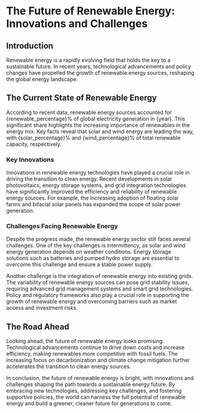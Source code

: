 # The Future of Renewable Energy: Innovations and Challenges

## Introduction
Renewable energy is a rapidly evolving field that holds the key to a sustainable future. In recent years, technological advancements and policy changes have propelled the growth of renewable energy sources, reshaping the global energy landscape.

## The Current State of Renewable Energy
According to recent data, renewable energy sources accounted for {renewable_percentage}% of global electricity generation in {year}. This significant share highlights the increasing importance of renewables in the energy mix. Key facts reveal that solar and wind energy are leading the way, with {solar_percentage}% and {wind_percentage}% of total renewable capacity, respectively.

### Key Innovations
Innovations in renewable energy technologies have played a crucial role in driving the transition to clean energy. Recent developments in solar photovoltaics, energy storage systems, and grid integration technologies have significantly improved the efficiency and reliability of renewable energy sources. For example, the increasing adoption of floating solar farms and bifacial solar panels has expanded the scope of solar power generation.

### Challenges Facing Renewable Energy
Despite the progress made, the renewable energy sector still faces several challenges. One of the key challenges is intermittency, as solar and wind energy generation depends on weather conditions. Energy storage solutions such as batteries and pumped hydro storage are essential to overcome this challenge and ensure a stable power supply.

Another challenge is the integration of renewable energy into existing grids. The variability of renewable energy sources can pose grid stability issues, requiring advanced grid management systems and smart grid technologies. Policy and regulatory frameworks also play a crucial role in supporting the growth of renewable energy and overcoming barriers such as market access and investment risks.

## The Road Ahead
Looking ahead, the future of renewable energy looks promising. Technological advancements continue to drive down costs and increase efficiency, making renewables more competitive with fossil fuels. The increasing focus on decarbonization and climate change mitigation further accelerates the transition to clean energy sources.

In conclusion, the future of renewable energy is bright, with innovations and challenges shaping the path towards a sustainable energy future. By embracing new technologies, addressing key challenges, and fostering supportive policies, the world can harness the full potential of renewable energy and build a greener, cleaner future for generations to come.